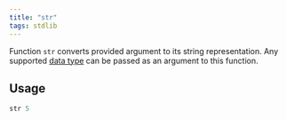 ```yaml
---
title: "str"
tags: stdlib
---
```


Function `str` converts provided argument to its string representation. Any supported [data type](/features/data-types.md) can be passed as an argument to this function.

## Usage
```haskell
str 5
```
